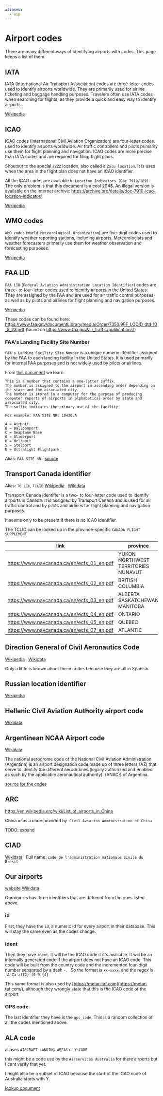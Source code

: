 ```yaml
---
aliases:
  - aip
---
```


# Airport codes

There are many different ways of identifying airports with codes. This page keeps a list of them.

## IATA

IATA (International Air Transport Association) codes are three-letter codes used to identify airports worldwide. They are primarily used for airline ticketing and baggage handling purposes. Travelers often use IATA codes when searching for flights, as they provide a quick and easy way to identify airports.

[Wikipedia](https://en.wikipedia.org/wiki/IATA_airport_code)

## ICAO

ICAO codes (International Civil Aviation Organization) are four-letter codes used to identify airports worldwide. Air traffic controllers and pilots primarily use them for flight planning and navigation. ICAO codes are more precise than IATA codes and are required for filing flight plans.

Shoutout to the special `ZZZZ` location, also called a `Zulu location`. It is used when the area in the flight plan does not have an ICAO identifier.

All the ICAO codes are available in `Location Indicators (Doc 7910/189)`. The only problem is that this document is a cool 294$.
An illegal version is available on the internet archive: <https://archive.org/details/doc-7910-icao-location-indicator/>

[Wikipedia](https://en.wikipedia.org/wiki/ICAO_airport_code)

## WMO codes

`WMO codes` (`World Meteorological Organization`) are five-digit codes used to identify weather reporting stations, including airports. Meteorologists and weather forecasters primarily use them for weather observation and forecasting purposes.

[Wikipedia](https://en.wikipedia.org/wiki/Location_identifier#WMO_station_identifiers)

## FAA LID

`FAA LID` (`Federal Aviation Administration Location Identifier`) codes are three- to four-letter codes used to identify airports in the United States. They are assigned by the FAA and are used for air traffic control purposes, as well as by pilots and airlines for flight planning and navigation purposes.

[Wikipedia](https://en.wikipedia.org/wiki/Location_identifier#FAA_identifier)

These codes can be found here: <https://www.faa.gov/documentLibrary/media/Order/7350.9FF_LOCID_dtd_10_5_23.pdf> (found on <https://www.faa.gov/air_traffic/publications/>)

### FAA's Landing Facility Site Number

`FAA's Landing Facility Site Number` is a unique numeric identifier assigned by the FAA to each landing facility in the United States. It is used primarily for internal FAA purposes and is not widely used by pilots or airlines.

From [this document](https://www.faa.gov/documentlibrary/media/advisory_circular/150-5200-35/150_5200_35.doc) we learn:

```plain
This is a number that contains a one-letter suffix.
The number is assigned to the airport in ascending order depending on the state and the associated city.
The number is stored in a computer for the purpose of producing computer reports of airports in alphabetical order by state and associated city.
The suffix indicates the primary use of the facility.  

For example: FAA SITE NR: 10430.A

A = Airport
B = Balloonport
C = Seaplane Base
G = Gliderport
H = Heliport
S = Stolport
U = Ultralight Flightpark
```

Alias: `FAA SITE NR`  
[source](https://wiki.openstreetmap.org/wiki/Tag:aeroway%3Daerodrome)

## Transport Canada identifier

Alias: `TC LID`, `TCLID`
[Wikipedia](https://en.wikipedia.org/wiki/Location_identifier#Transport_Canada_identifier)  
[Wikidata](https://www.wikidata.org/wiki/Q55773856)

Transport Canada identifier is a two- to four-letter code used to identify airports in Canada. It is assigned by Transport Canada and is used for air traffic control and by pilots and airlines for flight planning and navigation purposes.

It seems only to be present if there is no ICAO identifier.

The TCLID can be looked up in the province-specific `CANADA FLIGHT SUPPLEMENT`

| link | province |
| ---- | ---- |
| <https://www.navcanada.ca/en/ecfs_01_en.pdf> | YUKON NORTHWEST TERRITORIES NUNAVUT |
| <https://www.navcanada.ca/en/ecfs_02_en.pdf> | BRITISH COLUMBIA |
| <https://www.navcanada.ca/en/ecfs_03_en.pdf> | ALBERTA SASKATCHEWAN MANITOBA |
| <https://www.navcanada.ca/en/ecfs_04_en.pdf> | ONTARIO |
| <https://www.navcanada.ca/en/ecfs_05_en.pdf> | QUEBEC |
| <https://www.navcanada.ca/en/ecfs_07_en.pdf> | ATLANTIC |

## Direction General of Civil Aeronautics Code

[Wikipedia](https://en.wikipedia.org/wiki/Location_identifier#Direction_General_of_Civil_Aeronautics_Code)  
[Wikidata](https://www.wikidata.org/wiki/Q18222825)

Only a little is known about these codes because they are all in Spanish.

## Russian location identifier

[Wikipedia](https://en.wikipedia.org/wiki/Location_identifier#Russian_location_identifier)  

## Hellenic Civil Aviation Authority airport code

[Wikidata](https://www.wikidata.org/wiki/Property:P7667)  

## Argentinean NCAA Airport code

[Wikidata](https://www.wikidata.org/wiki/Q5796779)

The national aerodrome code of the National Civil Aviation Administration (Argentina) is an airport designation code made up of three letters (AZ) that serve to identify the different aerodromes (legally authorized and enabled as such by the applicable aeronautical authority). (ANAC)) of Argentina.

[source for the codes](http://www.anac.gob.ar/anac/web/uploads/infraestructura_y_aerod/aerodromos/ad-publicos-octubre-2015.pdf)

## ARC

<https://en.wikipedia.org/wiki/List_of_airports_in_China>

China uses a code provided by  `Civil Aviation Administration of China`

TODO: expand

## CIAD

[Wikidata](https://www.wikidata.org/wiki/Q113950896)  
Full name: `code de l'administration nationale civile du Brésil`

## Our airports

[website](https://ourairports.com/)
[Wikidata](https://www.wikidata.org/wiki/Q19801308)

Ourairports has three identifiers that are different from the ones listed above.

### id

First, they have the `id`, a numeric id for every airport in their database.
This will stay the same even as the codes change.

### ident

Then they have `ident`. It will be the ICAO code if it's available. It will be an internally generated code if the airport does not have an ICAO code.
This code will be built from the country code and the incremented four-digit number separated by a dash `-`.  
So the format is `xx-xxxx`. and the regex is `[A-Za-z]{2}-[0-9]{4}`

This same format is also used by [https://metar-taf.com](https://metar-taf.com/), although they wrongly state that this is the ICAO code of the airport

### GPS code

The last identifier they have is the `gps_code`. This is a random collection of all the codes mentioned above.

## ALA code

aliases `AIRCRAFT LANDING AREAS` or `Y-CODE`

this might be a code use by the `Airservices Australia` for there airports but I cant verify that yet.

I might also be a subset of ICAO because the start of the ICAO code of Australia starts with Y.

[lookup document](https://www.airservicesaustralia.com/aip/current/ersa/LND__13JUN2024.pdf)